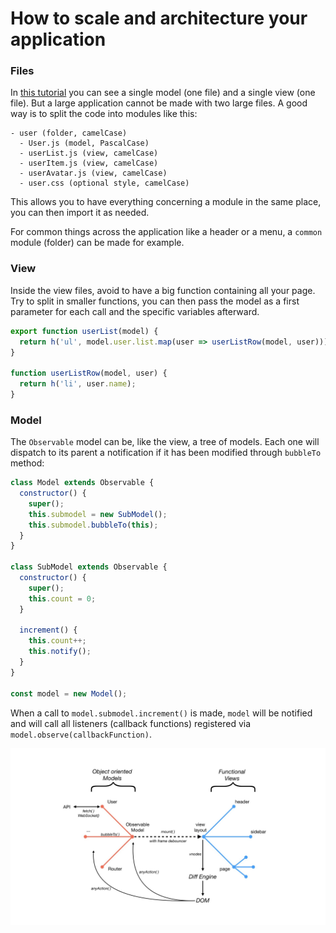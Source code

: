 # How to scale and architecture your application

### Files

In [this tutorial](../tutorial/time-server.md) you can see a single model (one file) and a single view (one file). But a large application cannot be made with two large files. A good way is to split the code into modules like this:

```
- user (folder, camelCase)
  - User.js (model, PascalCase)
  - userList.js (view, camelCase)
  - userItem.js (view, camelCase)
  - userAvatar.js (view, camelCase)
  - user.css (optional style, camelCase)
```

This allows you to have everything concerning a module in the same place, you can then import it as needed.

For common things across the application like a header or a menu, a `common` module (folder) can be made for example.

### View

Inside the view files, avoid to have a big function containing all your page. Try to split in smaller functions, you can then pass the model as a first parameter for each call and the specific variables afterward.

```js
export function userList(model) {
  return h('ul', model.user.list.map(user => userListRow(model, user)));
}

function userListRow(model, user) {
  return h('li', user.name);
}
```

### Model

The `Observable` model can be, like the view, a tree of models. Each one will dispatch to its parent a notification if it has been modified through `bubbleTo` method:

```js
class Model extends Observable {
  constructor() {
    super();
    this.submodel = new SubModel();
    this.submodel.bubbleTo(this);
  }
}

class SubModel extends Observable {
  constructor() {
    super();
    this.count = 0;
  }

  increment() {
    this.count++;
    this.notify();
  }
}

const model = new Model();
```

When a call to `model.submodel.increment()` is made, `model` will be notified and will call all listeners (callback functions) registered via `model.observe(callbackFunction)`.

![Global view of the architecture](../images/architecture-front.jpeg)

